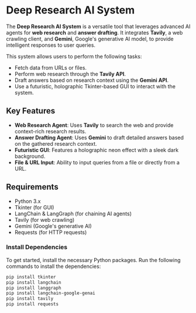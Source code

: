 # Deep Research AI System

The **Deep Research AI System** is a versatile tool that leverages advanced AI agents for **web research** and **answer drafting**. It integrates **Tavily**, a web crawling client, and **Gemini**, Google's generative AI model, to provide intelligent responses to user queries.

This system allows users to perform the following tasks:
- Fetch data from URLs or files.
- Perform web research through the **Tavily API**.
- Draft answers based on research context using the **Gemini API**.
- Use a futuristic, holographic Tkinter-based GUI to interact with the system.

## Key Features

- **Web Research Agent**: Uses **Tavily** to search the web and provide context-rich research results.
- **Answer Drafting Agent**: Uses **Gemini** to draft detailed answers based on the gathered research context.
- **Futuristic GUI**: Features a holographic neon effect with a sleek dark background.
- **File & URL Input**: Ability to input queries from a file or directly from a URL.

## Requirements

- Python 3.x
- Tkinter (for GUI)
- LangChain & LangGraph (for chaining AI agents)
- Tavily (for web crawling)
- Gemini (Google's generative AI)
- Requests (for HTTP requests)

### Install Dependencies

To get started, install the necessary Python packages. Run the following commands to install the dependencies:

```bash
pip install tkinter
pip install langchain
pip install langgraph
pip install langchain-google-genai
pip install tavily
pip install requests
